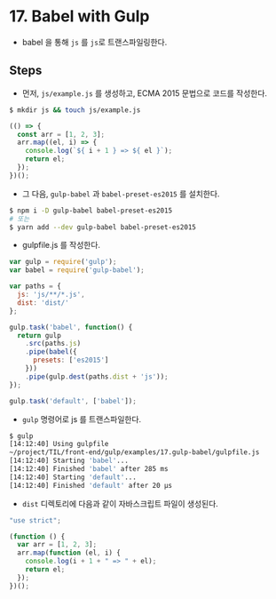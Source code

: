 # 17. Babel with Gulp
- babel 을 통해 `js` 를 `js`로 트랜스파일링한다.

## Steps
- 먼저, `js/example.js` 를 생성하고, ECMA 2015 문법으로 코드를 작성한다.
```sh
$ mkdir js && touch js/example.js
```
```js
(() => {
  const arr = [1, 2, 3];
  arr.map((el, i) => {
    console.log(`${ i + 1 } => ${ el }`);
    return el;
  });
})();
```

- 그 다음, `gulp-babel` 과 `babel-preset-es2015` 를 설치한다.
```sh
$ npm i -D gulp-babel babel-preset-es2015
# 또는
$ yarn add --dev gulp-babel babel-preset-es2015
```

- gulpfile.js 를 작성한다.
```js
var gulp = require('gulp');
var babel = require('gulp-babel');

var paths = {
  js: 'js/**/*.js',
  dist: 'dist/'
};

gulp.task('babel', function() {
  return gulp
    .src(paths.js)
    .pipe(babel({
      presets: ['es2015']
    }))
    .pipe(gulp.dest(paths.dist + 'js'));
});

gulp.task('default', ['babel']);
```

- `gulp` 명령어로 js 를 트랜스파일한다.
```sh
$ gulp
[14:12:40] Using gulpfile
~/project/TIL/front-end/gulp/examples/17.gulp-babel/gulpfile.js
[14:12:40] Starting 'babel'...
[14:12:40] Finished 'babel' after 285 ms
[14:12:40] Starting 'default'...
[14:12:40] Finished 'default' after 20 μs
```

- `dist` 디렉토리에 다음과 같이 자바스크립트 파일이 생성된다.
```js
"use strict";

(function () {
  var arr = [1, 2, 3];
  arr.map(function (el, i) {
    console.log(i + 1 + " => " + el);
    return el;
  });
})();
```
